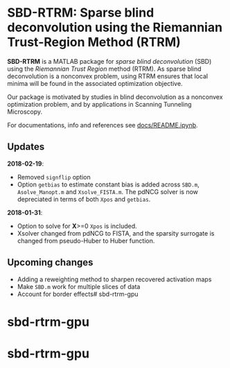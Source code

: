 # SBD-RTRM: Sparse blind deconvolution using the Riemannian Trust-Region Method (RTRM)

**SBD-RTRM** is a MATLAB package for *sparse blind deconvolution* (SBD) using the *Riemannian Trust Region* method (RTRM). As sparse blind deconvolution is a nonconvex problem, using RTRM ensures that local minima will be found in the associated optimization objective.

Our package is motivated by studies in blind deconvolution as a nonconvex optimization problem, and by applications in Scanning Tunneling Microscopy.

For documentations, info and references see [docs/README.ipynb](./docs/README.ipynb).

## Updates
**2018-02-19**:
- Removed `signflip` option
- Option `getbias` to estimate constant bias is added across `SBD.m`, `Asolve_Manopt.m` and `Xsolve_FISTA.m`. The pdNCG solver is now depreciated in terms of both `Xpos` and `getbias`.

**2018-01-31**:
- Option to solve for **X**>=0 `Xpos` is included.
- Xsolver changed from pdNCG to FISTA, and the sparsity surrogate is changed from pseudo-Huber to Huber function.

## Upcoming changes
- Adding a reweighting method to sharpen recovered activation maps
- Make `SBD.m` work for multiple slices of data
- Account for border effects# sbd-rtrm-gpu
# sbd-rtrm-gpu
# sbd-rtrm-gpu
